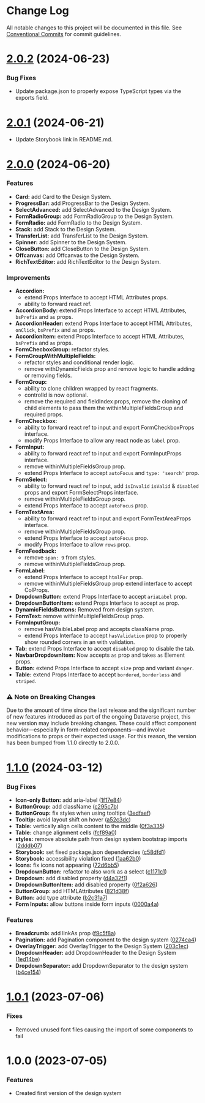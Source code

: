 # Change Log

All notable changes to this project will be documented in this file.
See [Conventional Commits](https://conventionalcommits.org) for commit guidelines.

# [2.0.2](https://github.com/IQSS/dataverse-frontend/compare/@iqss/dataverse-design-system@2.0.1...@iqss/dataverse-design-system@2.0.2) (2024-06-23)

### Bug Fixes

- Update package.json to properly expose TypeScript types via the exports field.

# [2.0.1](https://github.com/IQSS/dataverse-frontend/compare/@iqss/dataverse-design-system@2.0.0...@iqss/dataverse-design-system@2.0.1) (2024-06-21)

- Update Storybook link in README.md.

# [2.0.0](https://github.com/IQSS/dataverse-frontend/compare/@iqss/dataverse-design-system@1.1.0...@iqss/dataverse-design-system@2.0.0) (2024-06-20)

### Features

- **Card:** add Card to the Design System.
- **ProgressBar:** add ProgressBar to the Design System.
- **SelectAdvanced:** add SelectAdvanced to the Design System.
- **FormRadioGroup:** add FormRadioGroup to the Design System.
- **FormRadio:** add FormRadio to the Design System.
- **Stack:** add Stack to the Design System.
- **TransferList:** add TransferList to the Design System.
- **Spinner:** add Spinner to the Design System.
- **CloseButton:** add CloseButton to the Design System.
- **Offcanvas:** add Offcanvas to the Design System.
- **RichTextEditor:** add RichTextEditor to the Design System.

### Improvements

- **Accordion:**
  - extend Props Interface to accept HTML Attributes props.
  - ability to forward react ref.
- **AccordionBody:** extend Props Interface to accept HTML Attributes, `bsPrefix` and `as` props.
- **AccordionHeader:** extend Props Interface to accept HTML Attributes, `onClick`, `bsPrefix` and `as` props.
- **AccordionItem:** extend Props Interface to accept HTML Attributes, `bsPrefix` and `as` props.
- **FormChecboxGroup:** refactor styles.
- **FormGroupWithMultipleFields:**
  - refactor styles and conditional render logic.
  - remove withDynamicFields prop and remove logic to handle adding or removing fields.
- **FormGroup:**
  - ability to clone children wrapped by react fragments.
  - controlId is now optional.
  - remove the required and fieldIndex props, remove the cloning of child elements to pass them the withinMultipleFieldsGroup and required props.
- **FormCheckbox:**
  - ability to forward react ref to input and export FormCheckboxProps interface.
  - modify Props Interface to allow any react node as `label` prop.
- **FormInput:**
  - ability to forward react ref to input and export FormInputProps interface.
  - remove withinMultipleFieldsGroup prop.
  - extend Props Interface to accept `autoFocus` and `type: 'search'` prop.
- **FormSelect:**
  - ability to forward react ref to input, add `isInvalid` `isValid` & `disabled` props and export FormSelectProps interface.
  - remove withinMultipleFieldsGroup prop.
  - extend Props Interface to accept `autoFocus` prop.
- **FormTextArea:**
  - ability to forward react ref to input and export FormTextAreaProps interface.
  - remove withinMultipleFieldsGroup prop.
  - extend Props Interface to accept `autoFocus` prop.
  - modify Props Interface to allow `rows` prop.
- **FormFeedback:**
  - remove `span: 9` from styles.
  - remove withinMultipleFieldsGroup prop.
- **FormLabel:**
  - extend Props Interface to accept `htmlFor` prop.
  - remove withinMultipleFieldsGroup prop extend interface to accept ColProps.
- **DropdownButton:** extend Props Interface to accept `ariaLabel` prop.
- **DropdownButtonItem:** extend Props Interface to accept `as` prop.
- **DynamicFieldsButtons:** Removed from design system.
- **FormText:** remove withinMultipleFieldsGroup prop.
- **FormInputGroup:**
  - remove hasVisibleLabel prop and accepts className prop.
  - extend Props Interface to accept `hasValidation` prop to properly show rounded corners in an <InputGroup> with validation.
- **Tab:** extend Props Interface to accept `disabled` prop to disable the tab.
- **NavbarDropdownItem:** Now accepts `as` prop and takes `as` Element props.
- **Button:** extend Props Interface to accept `size` prop and variant `danger`.
- **Table:** extend Props Interface to accept `bordered`, `borderless` and `striped`.

### ⚠️ Note on Breaking Changes

Due to the amount of time since the last release and the significant number of new features introduced as part of the ongoing Dataverse project, this new version may include breaking changes. These could affect component behavior—especially in form-related components—and involve modifications to props or their expected usage.
For this reason, the version has been bumped from 1.1.0 directly to 2.0.0.

# [1.1.0](https://github.com/IQSS/dataverse-frontend/compare/@iqss/dataverse-design-system@1.0.1...@iqss/dataverse-design-system@1.1.0) (2024-03-12)

### Bug Fixes

- **Icon-only Button:** add aria-label ([1f17e84](https://github.com/IQSS/dataverse-frontend/commit/1f17e84edf50c6780f8854f28e214386d9b5dc05))
- **ButtonGroup:** add className ([c295c7b](https://github.com/IQSS/dataverse-frontend/commit/c295c7b914759c37f705b511381dc3e878f55684))
- **ButtonGroup:** fix styles when using tooltips ([3edfaef](https://github.com/IQSS/dataverse-frontend/commit/3edfaef4f931a6a0b511b09d2a3326371c867f6d))
- **Tooltip:** avoid layout shift on hover ([a52c3dc](https://github.com/IQSS/dataverse-frontend/commit/a52c3dc972642f6b4e39ef1ed795300a8c5e6528))
- **Table:** vertically align cells content to the middle ([0f3a335](https://github.com/IQSS/dataverse-frontend/commit/0f3a3352afb3de77d34c634473c46502a415a20b))
- **Table:** change alignment cells ([fcf89a0](https://github.com/IQSS/dataverse-frontend/commit/fcf89a078ed2d09eac0f3d6673e45efc3445fabe))
- **styles:** remove absolute path from design system bootstrap imports ([2dddb07](https://github.com/IQSS/dataverse-frontend/commit/2dddb07e11b6d0abf8ac70c70d991173463cc5eb))
- **Storybook:** set fixed package.json dependencies ([c58dfd1](https://github.com/IQSS/dataverse-frontend/commit/c58dfd143e4ac46dc3507ffe737b663530fd3f35))
- **Storybook:** accessibility violation fixed ([1aa62b0](https://github.com/IQSS/dataverse-frontend/commit/1aa62b0e7f9108f132995c501836baae0811870a))
- **Icons:** fix icons not appearing ([72d6bb5](https://github.com/IQSS/dataverse-frontend/commit/72d6bb5fcc518f50fbf2543f0a33a5d0561dbbc5))
- **DropdownButton:** refactor to also work as a select ([c1171c1](https://github.com/IQSS/dataverse-frontend/commit/c1171c1c0e149fc81811d3469ec046f6b6c3f928))
- **Dropdown:** add disabled property ([d4a32f1](https://github.com/IQSS/dataverse-frontend/commit/d4a32f10ea6d9e94f7e149886f1044e68afc53dd))
- **DropdownButtonItem:** add disabled property ([0f2a626](https://github.com/IQSS/dataverse-frontend/commit/0f2a626c7201c90b35ec05823e56efc21be82bcd))
- **ButtonGroup:** add HTMLAttributes ([821d38f](https://github.com/IQSS/dataverse-frontend/commit/821d38ff53a73dc4f478854e275781d933d920b5))
- **Button:** add type attribute ([b2c31a7](https://github.com/IQSS/dataverse-frontend/commit/b2c31a7c230c07522d8fce539fa28fafaf26dc95))
- **Form Inputs:** allow buttons inside form inputs ([0000a4a](https://github.com/IQSS/dataverse-frontend/commit/0000a4a8fd75d63d8b49e0963698d387e081f5de))

### Features

- **Breadcrumb:** add linkAs prop ([f9c5f8a](https://github.com/IQSS/dataverse-frontend/commit/f9c5f8a896b2fb67c025cb90b6f971b529e2a3ef))
- **Pagination:** add Pagination component to the design system ([0274ca4](https://github.com/IQSS/dataverse-frontend/commit/0274ca4581eb6d3d4e11880af1a6eee390e1a7b8))
- **OverlayTrigger:** add OverlayTrigger to the Design System ([203c1ec](https://github.com/IQSS/dataverse-frontend/commit/203c1ecbf195379363559ab4e5c3d93f3710aa82))
- **DropdownHeader:** add DropdownHeader to the Design System ([1ed14be](https://github.com/IQSS/dataverse-frontend/commit/1ed14bebb021363e6490812eb05c834926ffb2d9))
- **DropdownSeparator:** add DropdownSeparator to the design system ([b4ce154](https://github.com/IQSS/dataverse-frontend/commit/b4ce154a9df880b6b5dfa993bf86c12ffbc926d2))

# [1.0.1](https://github.com/IQSS/dataverse-frontend/compare/@iqss/dataverse-design-system@1.0.0...@iqss/dataverse-design-system@1.0.1) (2023-07-06)

### Fixes

- Removed unused font files causing the import of some components to fail

# 1.0.0 (2023-07-05)

### Features

- Created first version of the design system
